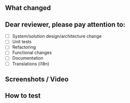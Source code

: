 ## What changed <!-- (Required) -->
<!-- 
Describe changes in one sentence first.
Describe details.
Describe considered design options.
Visualize architecture changes: use Mermaid
-->

## Dear reviewer, please pay attention to: <!-- (Required) -->
- [ ] System/solution design/architecture change
- [ ] Unit tests
- [ ] Refactoring
- [ ] Functional changes
- [ ] Documentation
- [ ] Translations (i18n)
<!-- - [ ] Something else: Provide your ideas, concerns about your changes -->

## Screenshots / Video <!-- (Optional) -->
<!-- 
Upload the screenshots / videos of changes made if available.
Hint: it's always better to add before/after states .
-->

## How to test <!-- (Optional) -->
<!-- Describe steps required to manually test this changes with caveats, if applicable. -->
